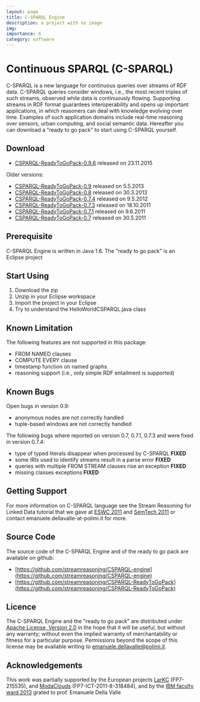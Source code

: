 ```yaml
---
layout: page
title: C-SPARQL Engine
description: a project with no image
img:
importance: 4
category: software
---
```



# Continuous SPARQL (C-SPARQL)

C-SPARQL is a new language for continuous queries over streams of RDF data. C-SPARQL queries consider windows, i.e., the most recent triples of such streams, observed while data is continuously flowing. Supporting streams in RDF format guarantees interoperability and opens up important applications, in which reasoners can deal with knowledge evolving over time. Examples of such application domains include real-time reasoning over sensors, urban computing, and social semantic data. Hereafter you can download a "ready to go pack" to start using C-SPARQL yourself.

## Download

- [CSPARQL-ReadyToGoPack-0.9.6](/larkc/csparql/CSPARQL-ReadyToGoPack-0.9.6.zip) released on 23.11.2015

Older versions:

- [CSPARQL-ReadyToGoPack-0.9](/larkc/csparql/CSPARQL-ReadyToGoPack-0.9.zip) released on 5.5.2013
- [CSPARQL-ReadyToGoPack-0.8](/larkc/csparql/CSPARQL-ReadyToGoPack-0.8.zip) released on 30.3.2013
- [CSPARQL-ReadyToGoPack-0.7.4](/larkc/csparql/CSPARQL-ReadyToGoPack-0.7.4.zip) released on 9.5.2012
- [CSPARQL-ReadyToGoPack-0.7.3](/larkc/csparql/CSPARQL-ReadyToGoPack-0.7.3.zip) released on 18.10.2011
- [CSPARQL-ReadyToGoPack-0.7.1](/larkc/csparql/CSPARQL-ReadyToGoPack-0.7.1.zip) released on 9.6.2011
- [CSPARQL-ReadyToGoPack-0.7](/larkc/csparql/CSPARQL-ReadyToGoPack-0.7.zip) released on 30.5.2011

## Prerequisite

C-SPARQL Engine is written in Java 1.6. The "ready to go pack" is an Eclipse project

## Start Using

1. Download the zip
2. Unzip in your Eclipse workspace
3. Import the project in your Eclipse
4. Try to understand the HelloWorldCSPARQL.java class

## Known Limitation

The following features are not supported in this package:

- FROM NAMED clauses
- COMPUTE EVERY clause
- timestamp function on named graphs
- reasoning support (i.e., only simple RDF entailment is supported)

## Known Bugs

Open bugs in version 0.9:

- anonymous nodes are not correctly handled
- tuple-based windows are not correctly handled

The following bugs where reported on version 0.7, 0.7.1, 0.7.3 and were fixed in version 0.7.4:

- type of typed literals disappear when processed by C-SPARQL **FIXED**
- some IRIs used to identify streams result in a parse error **FIXED**
- queries with multiple FROM STREAM clauses rise an exception **FIXED**
- missing classes exceptions **FIXED**

## Getting Support

For more information on C-SPARQL language see the Stream Reasoning for Linked Data tutorial that we gave at [ESWC 2011](events/sr4ld2011) and [SemTech 2011](http://www.abdn.ac.uk/%7Ecsc280/tutorial/semtech2011/) or contact emanuele.dellavalle-at-polimi.it for more.

## Source Code

The source code of the C-SPARQL Engine and of the ready to go pack are available on github:

- [https://github.com/streamreasoning/CSPARQL-engine](https://github.com/streamreasoning/CSPARQL-engine)
- [https://github.com/streamreasoning/CSPARQL-ReadyToGoPack](https://github.com/streamreasoning/CSPARQL-ReadyToGoPack)

## Licence

The C-SPARQL Engine and the "ready to go pack" are distributed under [Apache License, Version 2.0](http://www.apache.org/licenses/LICENSE-2.0.html) in the hope that it will be useful, but without any warranty; without even the implied warranty of merchantability or fitness for a particular purpose. Permissions beyond the scope of this license may be available writing to [emanuele.dellavalle@polimi.it](mailto:emanuele.dellavalle@polimi.it).

## Acknowledgements

This work was partially supported by the European projects [LarKC](http://www.larkc.eu/) (FP7-215535), and [ModaClouds](http://www.modaclouds.eu/) (FP7-ICT-2011-8-318484), and by the [IBM faculty ward 2013](http://www.research.ibm.com/university/pdfs/2013_faculty_award_recipients.pdf) grated to prof. Emanuele Della Valle
